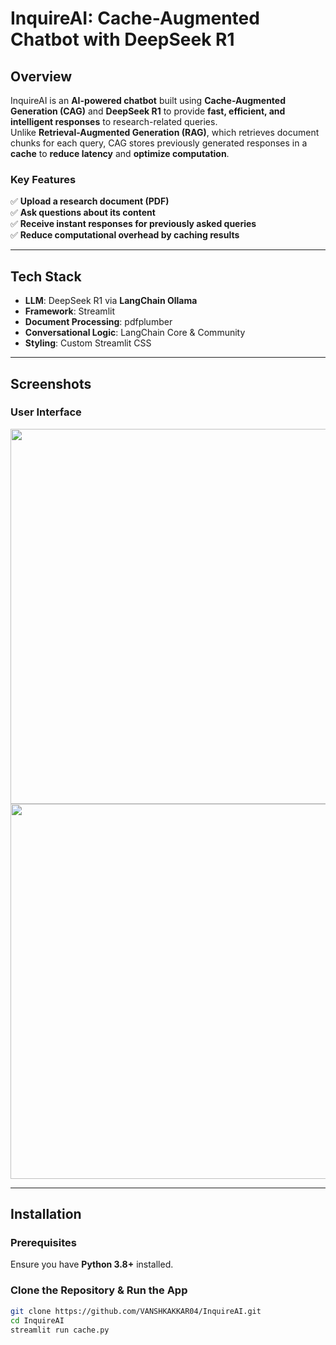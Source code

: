 # **InquireAI: Cache-Augmented Chatbot with DeepSeek R1**

## **Overview**
InquireAI is an **AI-powered chatbot** built using **Cache-Augmented Generation (CAG)** and **DeepSeek R1** to provide **fast, efficient, and intelligent responses** to research-related queries.  
Unlike **Retrieval-Augmented Generation (RAG)**, which retrieves document chunks for each query, CAG stores previously generated responses in a **cache** to **reduce latency** and **optimize computation**.  

### **Key Features**
✅ **Upload a research document (PDF)**  
✅ **Ask questions about its content**  
✅ **Receive instant responses for previously asked queries**  
✅ **Reduce computational overhead by caching results**  

---

## **Tech Stack**
- **LLM**: DeepSeek R1 via **LangChain Ollama**  
- **Framework**: Streamlit  
- **Document Processing**: pdfplumber  
- **Conversational Logic**: LangChain Core & Community  
- **Styling**: Custom Streamlit CSS  

---

## **Screenshots**
### **User Interface**
<img src="https://github.com/user-attachments/assets/0fed6e88-492d-4f8c-9913-3b292b15b7f0" width="600">
<img src="https://github.com/user-attachments/assets/7d24190b-35d0-4f09-8f54-3a871e46d6d0" width="600">

---

## **Installation**

### **Prerequisites**
Ensure you have **Python 3.8+** installed.

### **Clone the Repository & Run the App**
```bash
git clone https://github.com/VANSHKAKKAR04/InquireAI.git
cd InquireAI
streamlit run cache.py

